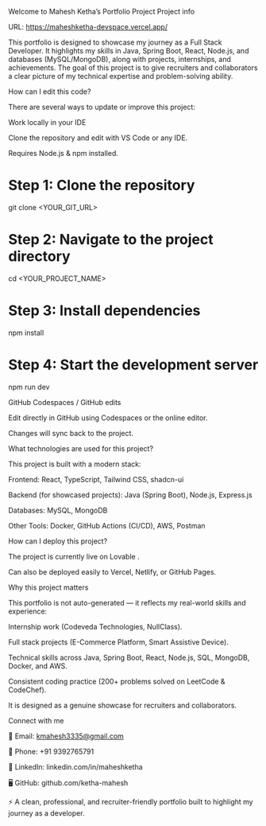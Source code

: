 Welcome to Mahesh Ketha’s Portfolio Project
Project info

URL: https://maheshketha-devspace.vercel.app/

This portfolio is designed to showcase my journey as a Full Stack Developer. It highlights my skills in Java, Spring Boot, React, Node.js, and databases (MySQL/MongoDB), along with projects, internships, and achievements. The goal of this project is to give recruiters and collaborators a clear picture of my technical expertise and problem-solving ability.

How can I edit this code?

There are several ways to update or improve this project:


Work locally in your IDE

Clone the repository and edit with VS Code or any IDE.

Requires Node.js & npm installed.

# Step 1: Clone the repository
git clone <YOUR_GIT_URL>

# Step 2: Navigate to the project directory
cd <YOUR_PROJECT_NAME>

# Step 3: Install dependencies
npm install

# Step 4: Start the development server
npm run dev


GitHub Codespaces / GitHub edits

Edit directly in GitHub using Codespaces or the online editor.

Changes will sync back to the project.

What technologies are used for this project?

This project is built with a modern stack:

Frontend: React, TypeScript, Tailwind CSS, shadcn-ui

Backend (for showcased projects): Java (Spring Boot), Node.js, Express.js

Databases: MySQL, MongoDB

Other Tools: Docker, GitHub Actions (CI/CD), AWS, Postman

How can I deploy this project?

The project is currently live on Lovable
.

Can also be deployed easily to Vercel, Netlify, or GitHub Pages.

Why this project matters

This portfolio is not auto-generated — it reflects my real-world skills and experience:

Internship work (Codeveda Technologies, NullClass).

Full stack projects (E-Commerce Platform, Smart Assistive Device).

Technical skills across Java, Spring Boot, React, Node.js, SQL, MongoDB, Docker, and AWS.

Consistent coding practice (200+ problems solved on LeetCode & CodeChef).

It is designed as a genuine showcase for recruiters and collaborators.

Connect with me

📧 Email: kmahesh3335@gmail.com

📱 Phone: +91 9392765791

💼 LinkedIn: linkedin.com/in/maheshketha

🖥️ GitHub: github.com/ketha-mahesh

⚡ A clean, professional, and recruiter-friendly portfolio built to highlight my journey as a developer.
